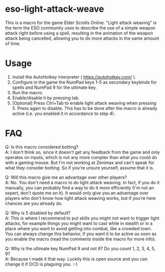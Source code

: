 # eso-light-attack-weave
This is a macro for the game Elder Scrolls Online. "Light attack weaving" is the term the ESO community uses to describe the use of a simple weapon attack right before using a spell, resulting in the animation of the weapon attack being cancelled, allowing you to do more attacks in the same amount of time.

# Usage #
1. Install the AutoHotkey interpreter ( https://autohotkey.com/ ).
2. Configure in the game the NumPad keys 1-5 as secondary keybinds for spells and NumPad 9 for the ultimate key.
3. Run the macro.
4. Enable/disable it by pressing tab.
5. \[Optional\] Press Ctrl+Tab to enable light attack weaving when pressing 5. Press again to disable. This has to be done after the macro is already active (i.e. you enabled it in accordance to step 4).

# FAQ #
Q: Is this macro considered botting?  
A: I don't think so, since it doesn't get any feedback from the game and only operates on inputs, which is not any more complex than what you could do with a gaming mouse. But I'm not working at Zenimax and can't speak for what they consider botting. So if you're unsure yourself, assume that it is.

Q: Will this macro give me an advantage over other players?  
A: No. You don't need a macro to do light attack weaving. In fact, if you do it manually, you can probably find a way to do it more efficiently (I'm not an expert, don't quote me on it). It would only give you an advantage over players who don't know how light attack weaving works, but if you're here chances are you already do.

Q: Why is 5 disabled by default?  
A: This is where I recommend to put skills you might not want to trigger light attacks, for example things you might want to cast while in stealth or in a place where you want to avoid getting into combat, like a crowded town. You can always change this behavior, if you want it to be active as soon as you enable the macro (read the comments inside the macro for more info).

Q: Why is the ultimate key NumPad 9 and not 6? Do you count 1, 2, 3, 4, 5, 9?  
A: Because I made it that way. Luckily this is open source and you can change it if OCD is plaguing you. :-)
